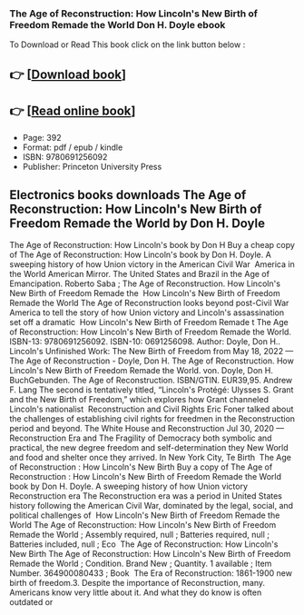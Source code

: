 ### The Age of Reconstruction: How Lincoln's New Birth of Freedom Remade the World Don H. Doyle ebook

To Download or Read This book click on the link button below :

## 👉  [**[Download book](http://get-pdfs.com/download.php?group=book&from=github.com&id=711557&lnk=1063 "Download book")**]

## 👉  [**[Read online book](http://get-pdfs.com/download.php?group=book&from=github.com&id=711557&lnk=1063 "Read online book")**]


* Page: 392
* Format: pdf / epub / kindle
* ISBN: 9780691256092
* Publisher: Princeton University Press



## Electronics books downloads The Age of Reconstruction: How Lincoln's New Birth of Freedom Remade the World by Don H. Doyle



 The Age of Reconstruction: How Lincoln&#039;s book by Don H Buy a cheap copy of The Age of Reconstruction: How Lincoln&#039;s book by Don H. Doyle. A sweeping history of how Union victory in the American Civil War 
 America in the World American Mirror. The United States and Brazil in the Age of Emancipation. Roberto Saba ; The Age of Reconstruction. How Lincoln&#039;s New Birth of Freedom Remade the 
 How Lincoln&#039;s New Birth of Freedom Remade the World The Age of Reconstruction looks beyond post-Civil War America to tell the story of how Union victory and Lincoln&#039;s assassination set off a dramatic 
 How Lincoln&#039;s New Birth of Freedom Remade t The Age of Reconstruction: How Lincoln&#039;s New Birth of Freedom Remade the World. ISBN-13: 9780691256092. ISBN-10: 0691256098. Author: Doyle, Don H..
 Lincoln&#039;s Unfinished Work: The New Birth of Freedom from May 18, 2022 —
 The Age of Reconstruction - Doyle, Don H. The Age of Reconstruction. How Lincoln&#039;s New Birth of Freedom Remade the World. von. Doyle, Don H. BuchGebunden. The Age of Reconstruction. ISBN/GTIN. EUR39,95.
 Andrew F. Lang The second is tentatively titled, “Lincoln&#039;s Protégé: Ulysses S. Grant and the New Birth of Freedom,” which explores how Grant channeled Lincoln&#039;s nationalist 
 Reconstruction and Civil Rights Eric Foner talked about the challenges of establishing civil rights for freedmen in the Reconstruction period and beyond.
 The White House and Reconstruction Jul 30, 2020 —
 Reconstruction Era and The Fragility of Democracy both symbolic and practical, the new degree freedom and self-determination they New World and food and shelter once they arrived. In New York City, Te Birth 
 The Age of Reconstruction : How Lincoln&#039;s New Birth Buy a copy of The Age of Reconstruction : How Lincoln&#039;s New Birth of Freedom Remade the World book by Don H. Doyle. A sweeping history of how Union victory 
 Reconstruction era The Reconstruction era was a period in United States history following the American Civil War, dominated by the legal, social, and political challenges of 
 How Lincoln&#039;s New Birth of Freedom Remade the World The Age of Reconstruction: How Lincoln&#039;s New Birth of Freedom Remade the World ; Assembly required, null ; Batteries required, null ; Batteries included, null ; Eco 
 The Age of Reconstruction: How Lincoln&#039;s New Birth The Age of Reconstruction: How Lincoln&#039;s New Birth of Freedom Remade the World ; Condition. Brand New ; Quantity. 1 available ; Item Number. 364900080433 ; Book 
 The Era of Reconstruction: 1861-1900 new birth of freedom.3. Despite the importance of Reconstruction, many. Americans know very little about it. And what they do know is often outdated or 





